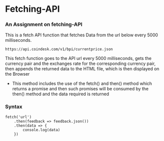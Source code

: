 # Fetching-API
### An Assignment on fetching-API

This is a fetch API function that fetches Data from the url below every 5000 milliseconds.

```
https://api.coindesk.com/v1/bpi/currentprice.json
```

This fetch function goes to the API url every 5000 milliseconds, gets the currency pair and the exchanges rate for the corresponding currency pair, then appends the returned data to the HTML file, which is then displayed on the Browser


* This method includes the use of the fetch() and then() method which returns a promise and then such promises will be consumed by the then() method and the data required is returned

### Syntax
```
fetch('url')
    .then(feedback => feedback.json())
    .then(data => {
        console.log(data)
    })
```
